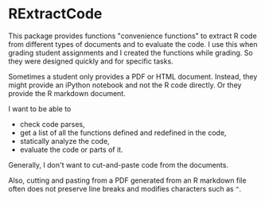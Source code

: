# RExtractCode

This package provides functions "convenience functions" to extract R code from different types of documents and to evaluate the
code. I use this when grading student assignments and I created the functions while grading. So they
were designed quickly and for specific tasks.

Sometimes a student only provides a PDF or HTML document.
Instead, they might provide an iPython notebook and not the R code directly.
Or they provide the R markdown document. 

I want to be able to 
+ check code parses,
+ get a list of all the functions defined and redefined in the code,
+ statically analyze the code, 
+ evaluate the code or parts of it.


Generally, I don't want to cut-and-paste code from the documents.

Also, cutting and pasting from a PDF generated from an R markdown file often
  does not preserve line breaks and modifies characters such as `^`.

